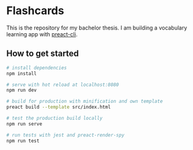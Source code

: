 # Flashcards

This is the repository for my bachelor thesis. I am building a vocabulary learning app with [preact-cli](https://github.com/developit/preact-cli).

## How to get started

``` bash
# install dependencies
npm install

# serve with hot reload at localhost:8080
npm run dev

# build for production with minification and own template
preact build --template src/index.html

# test the production build locally
npm run serve

# run tests with jest and preact-render-spy 
npm run test
```
